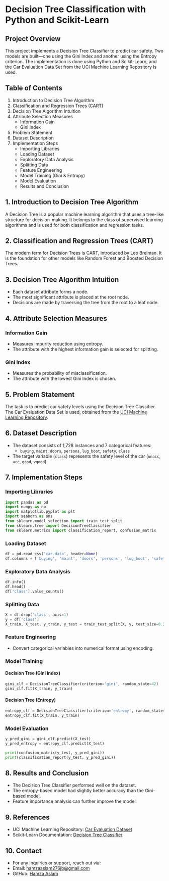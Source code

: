 # Decision Tree Classification with Python and Scikit-Learn

## Project Overview
This project implements a Decision Tree Classifier to predict car safety. Two models are built—one using the Gini Index and another using the Entropy criterion. The implementation is done using Python and Scikit-Learn, and the Car Evaluation Data Set from the UCI Machine Learning Repository is used.

## Table of Contents
1. Introduction to Decision Tree Algorithm
2. Classification and Regression Trees (CART)
3. Decision Tree Algorithm Intuition
4. Attribute Selection Measures
   - Information Gain
   - Gini Index
5. Problem Statement
6. Dataset Description
7. Implementation Steps
   - Importing Libraries
   - Loading Dataset
   - Exploratory Data Analysis
   - Splitting Data
   - Feature Engineering
   - Model Training (Gini & Entropy)
   - Model Evaluation
   - Results and Conclusion

## 1. Introduction to Decision Tree Algorithm
A Decision Tree is a popular machine learning algorithm that uses a tree-like structure for decision-making. It belongs to the class of supervised learning algorithms and is used for both classification and regression tasks.

## 2. Classification and Regression Trees (CART)
The modern term for Decision Trees is CART, introduced by Leo Breiman. It is the foundation for other models like Random Forest and Boosted Decision Trees.

## 3. Decision Tree Algorithm Intuition
- Each dataset attribute forms a node.
- The most significant attribute is placed at the root node.
- Decisions are made by traversing the tree from the root to a leaf node.

## 4. Attribute Selection Measures
### Information Gain
- Measures impurity reduction using entropy.
- The attribute with the highest information gain is selected for splitting.

### Gini Index
- Measures the probability of misclassification.
- The attribute with the lowest Gini Index is chosen.

## 5. Problem Statement
The task is to predict car safety levels using the Decision Tree Classifier. The Car Evaluation Data Set is used, obtained from the [UCI Machine Learning Repository](http://archive.ics.uci.edu/ml/datasets/Car+Evaluation).

## 6. Dataset Description
- The dataset consists of 1,728 instances and 7 categorical features:
  - `buying`, `maint`, `doors`, `persons`, `lug_boot`, `safety`, `class`
- The target variable (`class`) represents the safety level of the car (`unacc`, `acc`, `good`, `vgood`).

## 7. Implementation Steps
### Importing Libraries
```python
import pandas as pd
import numpy as np
import matplotlib.pyplot as plt
import seaborn as sns
from sklearn.model_selection import train_test_split
from sklearn.tree import DecisionTreeClassifier
from sklearn.metrics import classification_report, confusion_matrix
```

### Loading Dataset
```python
df = pd.read_csv('car.data', header=None)
df.columns = ['buying', 'maint', 'doors', 'persons', 'lug_boot', 'safety', 'class']
```

### Exploratory Data Analysis
```python
df.info()
df.head()
df['class'].value_counts()
```

### Splitting Data
```python
X = df.drop('class', axis=1)
y = df['class']
X_train, X_test, y_train, y_test = train_test_split(X, y, test_size=0.2, random_state=42)
```

### Feature Engineering
- Convert categorical variables into numerical format using encoding.

### Model Training
#### Decision Tree (Gini Index)
```python
gini_clf = DecisionTreeClassifier(criterion='gini', random_state=42)
gini_clf.fit(X_train, y_train)
```
#### Decision Tree (Entropy)
```python
entropy_clf = DecisionTreeClassifier(criterion='entropy', random_state=42)
entropy_clf.fit(X_train, y_train)
```

### Model Evaluation
```python
y_pred_gini = gini_clf.predict(X_test)
y_pred_entropy = entropy_clf.predict(X_test)

print(confusion_matrix(y_test, y_pred_gini))
print(classification_report(y_test, y_pred_gini))
```

## 8. Results and Conclusion
- The Decision Tree Classifier performed well on the dataset.
- The entropy-based model had slightly better accuracy than the Gini-based model.
- Feature importance analysis can further improve the model.

## 9. References
- UCI Machine Learning Repository: [Car Evaluation Dataset](http://archive.ics.uci.edu/ml/datasets/Car+Evaluation)
- Scikit-Learn Documentation: [Decision Tree Classifier](https://scikit-learn.org/stable/modules/tree.html)

## 10. Contact
- For any inquiries or support, reach out via:
- Email: hamzaaslam276jb@gmail.com
- GitHub: [Hamza Aslam](https://github.com/hamzaaslam276)
